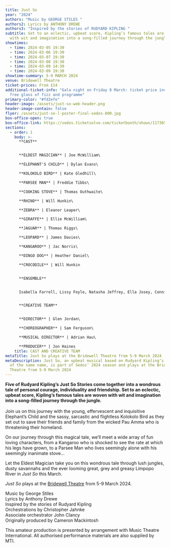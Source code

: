 ```yaml
---
title: Just So
year: "2024"
authors: "Music by GEORGE STILES "
authors2: Lyrics by ANTHONY DREWE
authors3: "Inspired by the stories of RUDYARD KIPLING "
subtitle: Set to an eclectic, upbeat score, Kipling’s famous tales are woven
  with wit and imagination into a song-filled journey through the jungle
showtimes:
  - time: 2024-03-05 19:30
  - time: 2024-03-06 19:30
  - time: 2024-03-07 19:30
  - time: 2024-03-08 19:30
  - time: 2024-03-09 14:30
  - time: 2024-03-09 19:30
showtime-summary: 5-9 MARCH 2024
venue: Bridewell Theatre
ticket-prices: From £14
additional-ticket-info: "Gala night on Friday 8 March: ticket price includes a
  free glass of fizz and programme"
primary-color: "#fd2efe"
header-image: /assets/just-so-web-header.png
header-image-contain: false
flyer: /assets/just-so-l-poster-final-sedos-800.jpg
box-office-open: true
box-office-link: https://sedos.ticketsolve.com/ticketbooth/shows/1173652423
sections:
  - order: 1
    body: >-
      **CAST**


      **ELDEST MAGICIAN** | Joe McWilliam\

      **ELEPHANT'S CHILD** | Dylan Evans\

      **KOLOKOLO BIRD** | Kate Gledhill\

      **PARSEE MAN** | Freddie Tibbs\

      **COOKING STOVE** | Thomas Outhwaite\

      **RHINO** | Will Hunkin\

      **ZEBRA** | Eleanor Leaper\

      **GIRAFFE** | Ellie McWilliam\

      **JAGUAR** | Thomas Riggs\

      **LEOPARD** | James Davies\

      **KANGAROO** | Jac Norris\

      **DINGO DOG** | Heather Daniel\

      **CROCODILE** | Will Hunkin


      **ENSEMBLE** 


      Isabella Farrell, Lissy Foyle, Natasha Jeffrey, Ella Josey, Connie McFarlane, Emma Miller, Eilish Mulvihill, Katy Robinson, François Vanhoutte and Sophie Wheale


      **CREATIVE TEAM**


      **DIRECTOR** | Glen Jordan\

      **CHOREOGRAPHER** | Sam Ferguson\

      **MUSICAL DIRECTOR** | Adrian Hau\

      **PRODUCER** | Jon Haines
    title: CAST AND CREATIVE TEAM
metaTitle: Just So plays at the Bridewell Theatre from 5-9 March 2024
metaDescription: Just So, an upbeat musical based on Rudyard Kipling’s stories
  of the same name, is part of Sedos’ 2024 season and plays at the Bridewell
  Theatre from 5-9 March 2024
---
```

**Five of Rudyard Kipling’s Just So Stories come together into a wondrous tale of personal courage, individuality and friendship. Set to an eclectic, upbeat score, Kipling’s famous tales are woven with wit and imagination into a song-filled journey through the jungle.**\
\
Join us on this journey with the young, effervescent and inquisitive Elephant’s Child and the sassy, sarcastic and flightless Kolokolo Bird as they set out to save their friends and family from the wicked Pau Amma who is threatening their homeland.

On our journey through this magical tale, we’ll meet a wide array of fun loving characters, from a Kangaroo who is shocked to see the rate at which his legs have grown, to a Parsee Man who lives seemingly alone with his seemingly inanimate stove…

Let the Eldest Magician take you on this wondrous tale through lush jungles, dusty savannahs and the ever looming great, grey and greasy Limpopo River in *Just So* this March. 

*Just So* plays at the [Bridewell Theatre](https://www.sedos.co.uk/venues/bridewell) from 5-9 March 2024. 

Music by George Stiles\
Lyrics by Anthony Drewe\
Inspired by the stories of Rudyard Kipling\
Orchestrations by Christopher Jahnke\
Associate orchestrator John Clancy\
Originally produced by Cameron Mackintosh

This amateur production is presented by arrangement with Music Theatre International. All authorised performance materials are also supplied by MTI.